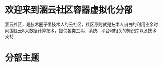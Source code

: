 ﻿# 欢迎来到涵云社区容器虚拟化分部
涵云社区，是技术圈子里技术人的云社区，社区原则就是技术人自由的利用业余时间围绕云&大数据计算技术，提供各类工具、系统、平台和相关的知识库以及技术支持

# 分部主题


